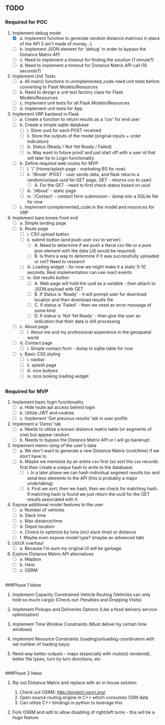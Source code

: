 ## TODO
### Required for POC
1. Implement debug mode
    - [x] a. Implement function to generate random distance matrices in place of the API (I ain't made of money...)
    - [ ] b. Implement JSON element for 'debug' in order to bypass the Distance Matrix API
    - [ ] c. Need to implement a timeout for finding the solution (1 minute?)
    - [ ] d. Need to implement a timeout for Distance Matrix API call (10 seconds?)

2. Implement Unit Tests
    - [ ] a. All main() functions in unimplemented_code need unit tests before converting to Flask Models/Resources
    - [ ] b. Need to design a unit test factory class for Flask Models/Resources
    - [ ] c. Implement unit tests for all Flask Models/Resources
    - [ ] d. Implement unit tests for App

3. Implement VRP backend in Flask
    - [ ] a. Create a function to return results as a 'csv' for end user
    - [ ] b. Create a simple sqlite database
        - [ ] i. Store uuid for each POST received
        - [ ] ii. Store the outputs of the model (original inputs + order indication)
        - [ ] iii. Status (Ready / Not Yet Ready / Failed)
        - [ ] iv. May want to future proof and just start off with a user id that will later tie to Login functionality
    - [ ] b. Define required web routes for MVP
        - [ ] i. '/' (Home/splash page - marketing BS for now)
        - [ ] ii. '/Route' (POST - user sends data, and flask returns a random/unique uuid for GET page. GET - returns csv to user)
            - [ ] A. For the GET - need to first check status based on uuid
        - [ ] iii. '/About' - static page
        - [ ] iv. '/Contact' - contact form submission - dump into a SQLite file for now
    - [ ] c. Implement unimplemented_code in the model and resources for VRP

4. Implement bare bones front end
    - [ ] a. Simple landing page
    - [ ] b. Route page
        - [ ] i. CSV upload button
        - [ ] ii. submit button (and push user csv to server)
            - [ ] A. Need to determine if we push a literal csv file or a pure json element with the data (JS would be required)
            - [ ] B. Is there a way to determine if it was successfully uploaded or not? Need to research
        - [ ] iii. Loading widget - for now we might make it a static 5-10 seconds. Real implementation can use react events
        - [ ] iv. Get results button
            - [ ] A. Web page will hold the uuid as a variable - then attach to JSON payload with GET
            - [ ] B. If Status is 'Ready' - it will prompt user for download location and then download results file
            - [ ] C. If status is 'Failed' - then we need an error message of some kind
            - [ ] D. If status is 'Not Yet Ready' - then give the user an indication that their data is still processing
    - [ ] c. About page
        - [ ] i. About me and my professional experience in the geospatial world
    - [ ] d. Contact page
        - [ ] i. Simple contact form - dump to sqlite table for now
    - [ ] c. Basic CSS styling
        - [ ] i. navbar
        - [ ] ii. splash page
        - [ ] iii. nice buttons
        - [ ] iv. nice looking loading widget
##
### Required for MVP
1. Implement basic login functionality
    - [ ] a. Hide route api access behind login
    - [ ] b. Utilize JWT and cookies
    - [ ] c. Implement 'Get previous results' tab in user profile

2. Implement a 'Demo' tab
    - [ ] a. Needs to utilize a known distance matrix table (or segments of one) but appear random
    - [ ] b. Needs to bypass the Distance Matrix API or I will go bankrupt

3. Implement memo-izing of the user's data
    - [ ] a. We don't want to generate a new Distance Matrix (cost/time) if we don't have to
    - [ ] b. Maybe we memoize by an entire csv first (so sort the csv records first then create a unique hash to write to the database)
        - [ ] i. In a later phase we can hash individual segment results too and send less elements to the API (this is probably a major undertaking)
        - [ ] ii. First we sort, then we hash, then we check for matching hash. If matching hash is found we just return the uuid for the GET results associated with it

4. Expose additional model features to the user
    - [ ] a. Number of vehicles
    - [ ] b. Slack time
    - [ ] c. Max distance/time
    - [ ] d. Depot location
    - [ ] e. Choice to optimize by time (incl slack time) or distance
    - [ ] f. Maybe even expose model type? (maybe an advanced tab)

5. UI/UX overhaul
    - [ ] a. Because I'm sure my original UI will be garbage

6. Explore Distance Matrix API alternatives
    - [ ] a. Mapbox
    - [ ] b. Here
    - [ ] c. OSRM
##
###Phase 1 Ideas
1. Implement Capacity Constrained Vehicle Routing (Vehicles can only hold so much cargo) (Check out: Penalties and Dropping Visits)

2. Implement Pickups and Deliveries Options (Like a food delivery service optimization)

3. Implement Time Window Constraints (Must deliver by certain time windows)

4. Implement Resource Constraints (loading/unloading coordination with set number of loading bays)

5. Need way better outputs - maps (especially with route(s) rendered), better file types, turn by turn directions, etc
##
###Phase 2 Ideas
1. Rip out Distance Matrix and replace with an in house solution
    1. Check out OSRM: http://project-osrm.org/
    2. Open source routing engine in C++ which consumes OSM data
    3. Can utilize C++ bindings in python to leverage this

2. Fork OSRM and edit to allow disabling of right/left turns - this will be a *huge* feature 